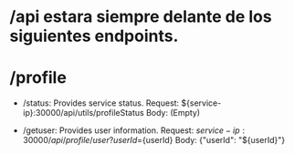 # /api estara siempre delante de los siguientes endpoints.

# /profile

- /status: Provides service status.
    Request: ${service-ip}:30000/api/utils/profileStatus
    Body: (Empty)

- /getuser: Provides user information.
    Request: ${service-ip}:30000/api/profile/user?userId=${userId}
    Body: {"userId": "${userId}"}